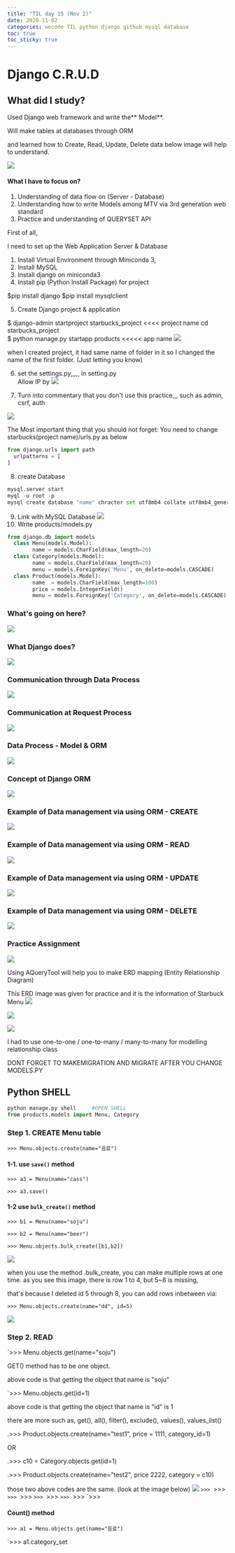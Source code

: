 ```yaml
---
title: "TIL day 15 (Nov 2)"
date: 2020-11-02
categories: wecode TIL python django github mysql database
toc: true
toc_sticky: true
---
```


# Django C.R.U.D 
  
## What did I study?
  
Used Django web framework and write the** Model**.
  
Will make tables at databases through ORM
  
and learned how to Create, Read, Update, Delete data
  below image will help to understand.
  
![](https://images.velog.io/images/noahshin__11/post/612e7f21-39f8-40d6-8d3f-a04e555dc7d8/image.png)
  
#### What I have to focus on?
  
1. Understanding of data flow on (Server - Database) 
2. Understanding how to write Models among MTV via 3rd generation web standard
3. Practice and understanding of QUERYSET API
  
First of all,
  
I need to set up the Web Application Server & Database
  
1. Install Virtual Environment through Miniconda 3,   
2. Install MySQL  
3. Install django on miniconda3  
4. Install pip (Python Install Package) for project
  
$pip install django
$pip install mysqlclient
  
5. Create Django project & application
  
$ django-admin startproject starbucks_project  <<<< project name 
cd starbucks_project  
$ python manage.py startapp products    <<<<< app name
  ![](https://images.velog.io/images/noahshin__11/post/eb2bc676-c772-4c3d-80f5-75d9d9d20269/image.png)
  
when I created project, it had same name of folder in it so I changed the name of the first folder.
  (Just letting you know)
  
6. set the settings.py,,,,, in setting.py  
Allow IP by
  ![](https://images.velog.io/images/noahshin__11/post/aff2e504-e4ce-4b1a-8f96-0e7b6c9a3f72/image.png)
  
7. Turn into commentary that you don't use this practice,,, such as admin, csrf, auth
  
![](https://images.velog.io/images/noahshin__11/post/8c84aeef-8b9b-40e0-881a-d64da73b5fc1/image.png)
  
The Most important thing that you should not forget:
  You need to change starbucks(project name)/urls.py as below
```python
from django.urls import path
  urlpatterns = [
]
```
  8. create Database
  ```python
mysql.server start
  myql -u root -p
  mysql create database "name" chracter set utf8mb4 collate utf8mb4_general_ci;
```
  9. Link with MySQL Database
  ![](https://images.velog.io/images/noahshin__11/post/d85c35ed-e3a4-4c4f-a092-98df3523ab30/image.png)
  10. Write products/models.py
```python
from django.db import models
  class Menu(models.Model):
		name = models.CharField(max_length=20)
  class Category(models.Model):
		name = models.CharField(max_length=20)
		menu = models.ForeignKey('Menu', on_delete=models.CASCADE)
  class Product(models.Model):
		name  = models.CharField(max_length=100)
		price = models.IntegerField()
		menu = models.ForeignKey('Category', on_delete=models.CASCADE)
```
  
### What's going on here?
  
![](https://images.velog.io/images/noahshin__11/post/bb45eb7f-f164-4ed9-846e-16bb544c54c4/image.png)
  
### What Django does?
  
![](https://images.velog.io/images/noahshin__11/post/bd14e09c-f3bb-452a-8132-6bd7a5197821/image.png)
  
### Communication through Data Process
  
![](https://images.velog.io/images/noahshin__11/post/aacd1ceb-2b3c-4f89-8852-ee17d00b8dae/image.png)
  
### Communication at Request Process
  
![](https://images.velog.io/images/noahshin__11/post/ff50dab0-150d-4bb0-9994-b654d711e4de/image.png)
  
### Data Process - Model & ORM
  
![](https://images.velog.io/images/noahshin__11/post/416762a3-1740-4f7d-8fc7-f9d5cd9df72c/image.png)
  
### Concept ot Django ORM
  
![](https://images.velog.io/images/noahshin__11/post/47592d1b-2624-4140-95df-f52e7129c5ca/image.png)
  
### Example of Data management via using ORM - CREATE
  
![](https://images.velog.io/images/noahshin__11/post/b92987f8-9219-4516-a438-272bdb52054a/image.png)
  
### Example of Data management via using ORM - READ
  
![](https://images.velog.io/images/noahshin__11/post/0096c85c-4e19-4ac5-a80c-fbd96d5885ba/image.png)
  
### Example of Data management via using ORM - UPDATE
  
![](https://images.velog.io/images/noahshin__11/post/8c986f84-e765-4f34-88c9-6906be3e1744/image.png)
  
### Example of Data management via using ORM - DELETE
  
![](https://images.velog.io/images/noahshin__11/post/8f0dbd44-029e-47bd-a5c3-9340b1329b0d/image.png)
  
### Practice Assignment
  
![](https://images.velog.io/images/noahshin__11/post/3cc1719c-f618-4417-b1a7-6999f159ba14/image.png)
  
Using AQueryTool will help you to make ERD mapping (Entity Relationship Diagram)
  
This ERD image was given for practice and it is the information of Starbuck Menu
![](https://images.velog.io/images/noahshin__11/post/54fc21ed-3b3f-41f6-a4dc-9c5f8a098b69/Screen%20Shot%202020-10-31%20at%2010.30.22%20PM.png)
  
![](https://images.velog.io/images/noahshin__11/post/18437c55-3255-438f-ac49-84e648706db6/Screen%20Shot%202020-10-31%20at%2010.30.41%20PM.png)
  
![](https://images.velog.io/images/noahshin__11/post/b82a0031-6aae-4fba-9b1f-5ef045d4d72f/Screen%20Shot%202020-10-31%20at%2010.42.48%20PM.png)
  
I had to use one-to-one / one-to-many / many-to-many for modelling relationship class
  
DONT FORGET TO MAKEMIGRATION AND MIGRATE AFTER YOU CHANGE MODELS.PY
  
## Python SHELL
  
```python
python manage.py shell     #OPEN SHELL
from products.models import Menu, Category
```
  
### Step 1. CREATE Menu table
  
`>>> Menu.objects.create(name="음료")`
  
#### 1-1. use `save()` method
  
`>>> a3 = Menu(name="cass")`
  
`>>> a3.save()`

#### 1-2 use `bulk_create()` method
  
`>>> b1 = Menu(name="soju")`
  
`>>> b2 = Menu(name="beer")`
  
`>>> Menu.objects.bulk_create([b1,b2])`
  
![](https://images.velog.io/images/noahshin__11/post/050dbfd9-0103-4956-ac79-7ecfab25e59c/image.png)
  
  when you use the method .bulk_create, you can make multiple rows at one time.
as you see this image, there is row 1 to 4, but 5~8 is missing,
  
that's because I deleted id 5 through 8, you can add rows inbetween via:
  
`>>> Menu.objects.create(name="dd", id=5)`
  
![](https://images.velog.io/images/noahshin__11/post/6fc61356-0f60-46eb-9e35-2eb15686a508/image.png)
  
### Step 2. READ
  
`>>> Menu.objects.get(name="soju")
  
GET() method has to be one object.
  
above code is that getting the object that name is "soju"
  
`>>> Menu.objects.get(id=1)
  
above code is that getting the object that name is "id" is 1
  
there are more such as, get(), all(), filter(), exclude(), values(), values_list()
  


.>>> Product.objects.create(name="test1", price = 1111, category_id=1)
  
OR
  
.>>> c10 = Category.objects.get(id=1)
  
.>>> Product.objects.create(name="test2", price 2222, category = c10)
  
those two above codes are the same. (look at the image below)
![](https://images.velog.io/images/noahshin__11/post/90bda750-cce3-4ab2-a7b9-ce2503873a3e/Screen%20Shot%202020-10-31%20at%207.28.51%20PM.png)
`>>>
`>>>
`>>>
`>>>
`>>>
`>>>
`>>>
`>>>
`>>>






#### Count() method
  
`>>> a1 = Menu.objects.get(name="음료")`
  
`>>> a1.category_set
